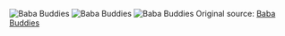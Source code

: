 ![Baba Buddies](https://raw.githubusercontent.com/nikole-flowers/leo-work/main/BabaBuddies/BBB.jpeg "Baba Buddies")
![Baba Buddies](https://raw.githubusercontent.com/nikole-flowers/leo-work/main/BabaBuddies/BBB2.jpeg "Baba Buddies")
![Baba Buddies](https://raw.githubusercontent.com/nikole-flowers/leo-work/main/BabaBuddies/BBB3.png "Baba Buddies")
Original source: [Baba Buddies](https://a.co/d/g2dguCu)
